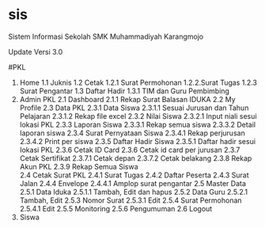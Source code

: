 # sis
 Sistem Informasi Sekolah SMK Muhammadiyah Karangmojo

Update Versi 3.0
 
#PKL
1. Home
    1.1 Juknis
    1.2 Cetak
        1.2.1 Surat Permohonan
        1.2.2.Surat Tugas
        1.2.3 Surat Pengantar
    1.3 Daftar Hadir
        1.3.1 TIM dan Guru Pembimbing
2. Admin PKL
    2.1 Dashboard
        2.1.1 Rekap Surat Balasan IDUKA
    2.2 My Profile
    2.3 Data PKL
        2.3.1 Data Siswa
            2.3.1.1 Sesuai Jurusan dan Tahun Pelajaran
            2.3.1.2 Rekap file excel
        2.3.2 Nilai Siswa
            2.3.2.1 Input niali sesui lokasi PKL
        2.3.3 Laporan Siswa
            2.3.3.1 Rekap semua siswa
            2.3.3.2 Detail laporan siswa
        2.3.4 Surat Pernyataan Siswa
            2.3.4.1 Rekap perjurusan
            2.3.4.2 Print per siswa
        2.3.5 Daftar Hadir Siswa
            2.3.5.1 Daftar hadir sesui lokasi PKL
        2.3.6 Cetak ID Card
            2.3.6 Cetak id card per jurusan
        2.3.7 Cetak Sertifikat
            2.3.7.1 Cetak depan
            2.3.7.2 Cetak belakang
        2.3.8 Rekap Akun PKL
        2.3.9 Rekap Semua Siswa               
    2.4 Cetak Surat PKL
        2.4.1 Surat Tugas
        2.4.2 Daftar Peserta
        2.4.3 Surat Jalan
        2.4.4 Envelope
            2.4.4.1 Amplop surat pengantar
    2.5 Master Data
        2.5.1 Data Iduka
            2.5.1.1 Tambah, Edit dan hapus
        2.5.2 Data Guru
            2.5.2.1 Tambah, Edit
        2.5.3 Nomor Surat
            2.5.3.1 Edit
        2.5.4 Surat Permohonan
            2.5.4.1 Edit
        2.5.5 Monitoring
        2.5.6 Pengumuman
    2.6 Logout
3. Siswa